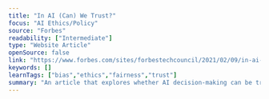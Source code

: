 ```yaml
---
title: "In AI (Can) We Trust?"
focus: "AI Ethics/Policy"
source: "Forbes"
readability: ["Intermediate"]
type: "Website Article"
openSource: false
link: "https://www.forbes.com/sites/forbestechcouncil/2021/02/09/in-ai-can-we-trust/"
keywords: []
learnTags: ["bias","ethics","fairness","trust"]
summary: "An article that explores whether AI decision-making can be trusted. "
---
```

